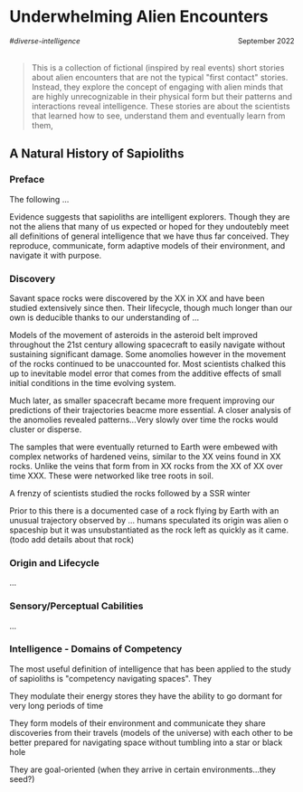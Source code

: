 # Underwhelming Alien Encounters
<span style="float:right; font-size:0.9em;">September 2022</span>

<span style="font-size:0.9em; font-style:italic;">
#diverse-intelligence
</span>
</br></br>

>This is a collection of fictional (inspired by real events) short stories about alien encounters that are not the typical "first contact" stories. Instead, they explore the concept of engaging with alien minds that are highly unrecognizable in their physical form but their patterns and interactions reveal intelligence. These stories are about the scientists that learned how to see, understand them and eventually learn from them,

## A Natural History of Sapioliths

### Preface
The following ...


Evidence suggests that sapioliths are intelligent explorers. Though they are not the aliens that many of us expected or hoped for they undoutebly meet all definitions of general intelligence that we have thus far conceived. They reproduce, communicate, form adaptive models of their environment, and navigate it with purpose.

### Discovery
Savant space rocks were discovered by the XX in XX and have been studied extensively since then. Their lifecycle, though much longer than our own is deducible thanks to our understanding of ...

Models of the movement of asteroids in the asteroid belt improved throughout the 21st century allowing spacecraft to easily navigate without sustaining significant damage. Some anomolies however in the movement of the rocks continued to be unaccounted for. Most scientists chalked this up to inevitable model error that comes from the additive effects of small initial conditions in the time evolving system. 

Much later, as smaller spacecraft became more frequent improving our predictions of their trajectories beacme more essential. A closer analysis of the anomolies revealed patterns...Very slowly over time the rocks would cluster or disperse.

The samples that were eventually returned to Earth were embewed with complex networks of hardened veins, similar to the XX veins found in XX rocks. Unlike the veins that form from in XX rocks from the XX of XX over time XXX. These were networked like tree roots in soil. 

A frenzy of scientists studied the rocks followed by a SSR winter

Prior to this there is a documented case of a rock flying by Earth with an unusual trajectory observed by ... humans speculated its origin was alien o spaceship but it was unsubstantiated as the rock left as quickly as it came. (todo add details about that rock)

### Origin and Lifecycle
...

### Sensory/Perceptual Cabilities
...

### Intelligence - Domains of Competency
The most useful definition of intelligence that has been applied to the study of sapioliths is "competency navigating spaces". They 

They modulate their energy stores
they have the ability to go dormant for very long periods of time

They form models of their environment and communicate
they share discoveries from their travels (models of the universe) with each other to be better prepared for navigating space without tumbling into a star or black hole

They are goal-oriented (when they arrive in certain environments...they seed?)